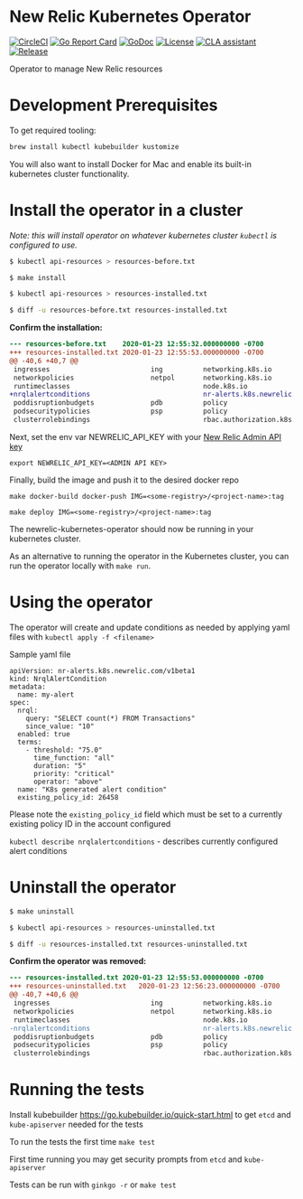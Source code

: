 # New Relic Kubernetes Operator

[![CircleCI](https://circleci.com/gh/newrelic/newrelic-kubernetes-operator.svg?style=svg)](https://circleci.com/gh/newrelic/newrelic-kubernetes-operator)
[![Go Report Card](https://goreportcard.com/badge/github.com/newrelic/newrelic-cli?style=flat-square)](https://goreportcard.com/report/github.com/newrelic/newrelic-kubernetes-operator)
[![GoDoc](https://godoc.org/github.com/newrelic/newrelic-kubernetes-operator?status.svg)](https://godoc.org/github.com/newrelic/newrelic-kubernetes-operator)
[![License](https://img.shields.io/badge/License-Apache%202.0-blue.svg)](https://github.com/newrelic/newrelic-kubernetes-operator/blob/master/LICENSE)
[![CLA assistant](https://cla-assistant.io/readme/badge/newrelic/newrelic-kubernetes-operator)](https://cla-assistant.io/newrelic/newrelic-kubernetes-operator)
[![Release](https://img.shields.io/github/release/newrelic/newrelic-kubernetes-operator/all.svg)](https://github.com/newrelic/newrelic-kubernetes-operator/releases/latest)

Operator to manage New Relic resources

# Development Prerequisites

To get required tooling:



```bash
brew install kubectl kubebuilder kustomize
```


You will also want to install Docker for Mac and enable its built-in kubernetes cluster functionality.


# Install the operator in a cluster

*Note: this will install operator on whatever kubernetes cluster `kubectl` is configured to use.*

```bash
$ kubectl api-resources > resources-before.txt

$ make install

$ kubectl api-resources > resources-installed.txt

$ diff -u resources-before.txt resources-installed.txt
```

**Confirm the installation:**

```diff
--- resources-before.txt	2020-01-23 12:55:32.000000000 -0700
+++ resources-installed.txt	2020-01-23 12:55:53.000000000 -0700
@@ -40,6 +40,7 @@
 ingresses                         ing          networking.k8s.io              true         Ingress
 networkpolicies                   netpol       networking.k8s.io              true         NetworkPolicy
 runtimeclasses                                 node.k8s.io                    false        RuntimeClass
+nrqlalertconditions                            nr-alerts.k8s.newrelic.com     true         NrqlAlertCondition
 poddisruptionbudgets              pdb          policy                         true         PodDisruptionBudget
 podsecuritypolicies               psp          policy                         false        PodSecurityPolicy
 clusterrolebindings                            rbac.authorization.k8s.io      false        ClusterRoleBinding
```

Next, set the env var NEWRELIC_API_KEY with your [New Relic Admin API key](https://docs.newrelic.com/docs/apis/get-started/intro-apis/types-new-relic-api-keys#admin)

`export NEWRELIC_API_KEY=<ADMIN API KEY>`

Finally, build the image and push it to the desired docker repo

`make docker-build docker-push IMG=<some-registry>/<project-name>:tag`

`make deploy IMG=<some-registry>/<project-name>:tag`

The newrelic-kubernetes-operator should now be running in your kubernetes cluster.

As an alternative to running the operator in the Kubernetes cluster, you can run the operator locally with `make run`.

# Using the operator

The operator will create and update conditions as needed by applying yaml files with `kubectl apply -f <filename>`

Sample yaml file
```
apiVersion: nr-alerts.k8s.newrelic.com/v1beta1
kind: NrqlAlertCondition
metadata:
  name: my-alert
spec:
  nrql:
    query: "SELECT count(*) FROM Transactions"
    since_value: "10"
  enabled: true
  terms:
    - threshold: "75.0"
      time_function: "all"
      duration: "5"
      priority: "critical"
      operator: "above"
  name: "K8s generated alert condition"
  existing_policy_id: 26458
```

Please note the `existing_policy_id` field which must be set to a currently existing policy ID in the account configured

`kubectl describe nrqlalertconditions` - describes currently configured alert conditions



# Uninstall the operator

``` bash
$ make uninstall

$ kubectl api-resources > resources-uninstalled.txt

$ diff -u resources-installed.txt resources-uninstalled.txt
```


**Confirm the operator was removed:**

``` diff
--- resources-installed.txt	2020-01-23 12:55:53.000000000 -0700
+++ resources-uninstalled.txt	2020-01-23 12:56:23.000000000 -0700
@@ -40,7 +40,6 @@
 ingresses                         ing          networking.k8s.io              true         Ingress
 networkpolicies                   netpol       networking.k8s.io              true         NetworkPolicy
 runtimeclasses                                 node.k8s.io                    false        RuntimeClass
-nrqlalertconditions                            nr-alerts.k8s.newrelic.com     true         NrqlAlertCondition
 poddisruptionbudgets              pdb          policy                         true         PodDisruptionBudget
 podsecuritypolicies               psp          policy                         false        PodSecurityPolicy
 clusterrolebindings                            rbac.authorization.k8s.io      false        ClusterRoleBinding
```


# Running the tests

Install kubebuilder https://go.kubebuilder.io/quick-start.html to get `etcd` and `kube-apiserver` needed for the tests

To run the tests the first time
`make test`

First time running you may get security prompts from `etcd` and `kube-apiserver`

Tests can be run with `ginkgo -r` or `make test`

